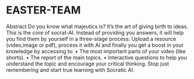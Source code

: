 # EASTER-TEAM
Abstract
Do you know what majeutics is? It’s the art of giving birth to ideas. This is the core of socrat-AI. Instead of providing you answers, it will help you find them by yourself in a three-stage process: 
Upload a resource (video,image or pdf), process it with AI and finally you get a boost in your knowledge by accessing to:
•	The most important parts of your video (like shorts).
•	The report of the main topics.
•	Interactive questions to help you understand the topic and encourage your critical thinking.
Stop just remembering and start true learning with Socratic AI.
